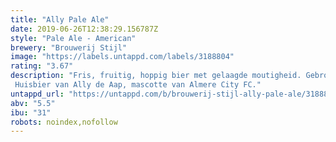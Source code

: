 ```yaml
---
title: "Ally Pale Ale"
date: 2019-06-26T12:38:29.156787Z
style: "Pale Ale - American"
brewery: "Brouwerij Stijl"
image: "https://labels.untappd.com/labels/3188804"
rating: "3.67"
description: "Fris, fruitig, hoppig bier met gelaagde moutigheid. Gebrouwen met restbrood van Almeerse bakkerijen. Huisbier van Ally de Aap, mascotte van Almere City FC."
untappd_url: "https://untappd.com/b/brouwerij-stijl-ally-pale-ale/3188804"
abv: "5.5"
ibu: "31"
robots: noindex,nofollow
---
```


